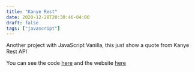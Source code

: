 ```yaml
---
title: "Kanye Rest"
date: 2020-12-28T20:30:46-04:00
draft: false
tags: ["javascript"]
---
```


Another project with JavaScript Vanilla, this just show a quote from Kanye Rest API

You can see the code [here](https://github.com/franciscoandres/kanye-rest) and the website [here](https://franciscoandres.github.io/kanye-rest/)

